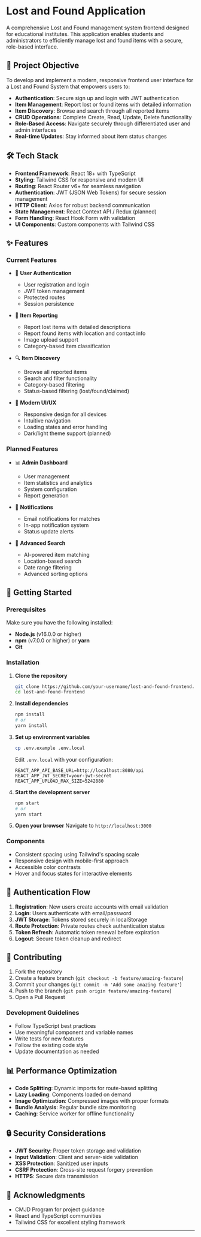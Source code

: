 # Lost and Found Application

A comprehensive Lost and Found management system frontend designed for educational institutes. This application enables students and administrators to efficiently manage lost and found items with a secure, role-based interface.

## 🎯 Project Objective

To develop and implement a modern, responsive frontend user interface for a Lost and Found System that empowers users to:

- **Authentication**: Secure sign up and login with JWT authentication
- **Item Management**: Report lost or found items with detailed information
- **Item Discovery**: Browse and search through all reported items
- **CRUD Operations**: Complete Create, Read, Update, Delete functionality
- **Role-Based Access**: Navigate securely through differentiated user and admin interfaces
- **Real-time Updates**: Stay informed about item status changes

## 🛠️ Tech Stack

- **Frontend Framework**: React 18+ with TypeScript
- **Styling**: Tailwind CSS for responsive and modern UI
- **Routing**: React Router v6+ for seamless navigation
- **Authentication**: JWT (JSON Web Tokens) for secure session management
- **HTTP Client**: Axios for robust backend communication
- **State Management**: React Context API / Redux (planned)
- **Form Handling**: React Hook Form with validation
- **UI Components**: Custom components with Tailwind CSS

## ✨ Features

### Current Features
- 🔐 **User Authentication**
  - User registration and login
  - JWT token management
  - Protected routes
  - Session persistence

- 📝 **Item Reporting**
  - Report lost items with detailed descriptions
  - Report found items with location and contact info
  - Image upload support
  - Category-based item classification

- 🔍 **Item Discovery**
  - Browse all reported items
  - Search and filter functionality
  - Category-based filtering
  - Status-based filtering (lost/found/claimed)

- 🎨 **Modern UI/UX**
  - Responsive design for all devices
  - Intuitive navigation
  - Loading states and error handling
  - Dark/light theme support (planned)

### Planned Features
- 📊 **Admin Dashboard**
  - User management
  - Item statistics and analytics
  - System configuration
  - Report generation

- 🔔 **Notifications**
  - Email notifications for matches
  - In-app notification system
  - Status update alerts

- 🎯 **Advanced Search**
  - AI-powered item matching
  - Location-based search
  - Date range filtering
  - Advanced sorting options

## 🚀 Getting Started

### Prerequisites

Make sure you have the following installed:
- **Node.js** (v16.0.0 or higher)
- **npm** (v7.0.0 or higher) or **yarn**
- **Git**

### Installation

1. **Clone the repository**
   ```bash
   git clone https://github.com/your-username/lost-and-found-frontend.git
   cd lost-and-found-frontend
   ```

2. **Install dependencies**
   ```bash
   npm install
   # or
   yarn install
   ```

3. **Set up environment variables**
   ```bash
   cp .env.example .env.local
   ```
   
   Edit `.env.local` with your configuration:
   ```env
   REACT_APP_API_BASE_URL=http://localhost:8080/api
   REACT_APP_JWT_SECRET=your-jwt-secret
   REACT_APP_UPLOAD_MAX_SIZE=5242880
   ```

4. **Start the development server**
   ```bash
   npm start
   # or
   yarn start
   ```

5. **Open your browser**
   Navigate to `http://localhost:3000`


### Components
- Consistent spacing using Tailwind's spacing scale
- Responsive design with mobile-first approach
- Accessible color contrasts
- Hover and focus states for interactive elements

## 🔐 Authentication Flow

1. **Registration**: New users create accounts with email validation
2. **Login**: Users authenticate with email/password
3. **JWT Storage**: Tokens stored securely in localStorage
4. **Route Protection**: Private routes check authentication status
5. **Token Refresh**: Automatic token renewal before expiration
6. **Logout**: Secure token cleanup and redirect


## 🤝 Contributing

1. Fork the repository
2. Create a feature branch (`git checkout -b feature/amazing-feature`)
3. Commit your changes (`git commit -m 'Add some amazing feature'`)
4. Push to the branch (`git push origin feature/amazing-feature`)
5. Open a Pull Request

### Development Guidelines
- Follow TypeScript best practices
- Use meaningful component and variable names
- Write tests for new features
- Follow the existing code style
- Update documentation as needed

## 📊 Performance Optimization

- **Code Splitting**: Dynamic imports for route-based splitting
- **Lazy Loading**: Components loaded on demand
- **Image Optimization**: Compressed images with proper formats
- **Bundle Analysis**: Regular bundle size monitoring
- **Caching**: Service worker for offline functionality

## 🔒 Security Considerations

- **JWT Security**: Proper token storage and validation
- **Input Validation**: Client and server-side validation
- **XSS Protection**: Sanitized user inputs
- **CSRF Protection**: Cross-site request forgery prevention
- **HTTPS**: Secure data transmission


## 🙏 Acknowledgments

- CMJD Program for project guidance
- React and TypeScript communities
- Tailwind CSS for excellent styling framework

---
